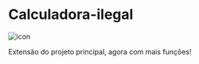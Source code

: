 # Calculadora-ilegal


![icon](https://user-images.githubusercontent.com/108874841/201452203-7d8c3a2d-cb98-42c9-949a-f9810d968fef.png)

Extensão do projeto principal, agora com mais funções!
